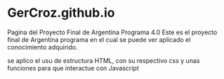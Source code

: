# GerCroz.github.io
Pagina del Proyecto Final de Argentina Programa 4.0
Este es el proyecto final de Argentina programa en el cual se puede ver aplicado el conocimiento adquirido.

se aplico el usu de estructura HTML, con su respectivo css y unas funciones para que interactue con Javascript

